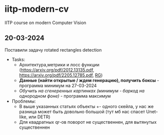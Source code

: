 # iitp-modern-cv
IITP course on modern Computer Vision
## 20-03-2024
Поставили задачу rotated rectangles detection  
- Tasks:
  - Архитектура,метрики и лосс функции (https://arxiv.org/pdf/2012.13135.pdf, https://arxiv.org/pdf/2205.12785.pdf, [RG](https://www.researchgate.net/publication/377163595_HODet_A_New_Detector_for_Arbitrary-Oriented_Rectangular_Object_in_Optical_Remote_Sensing_Imagery))
  - __Данные (найти открытые / ждем генерацию), получить боксы__ - программа минимум на 27-03-2024
  - _Обучить на сгенеренных картинках (минимум - баркод на однородном фоне)_ - программа максимум  
- Проблемы:  
  - В выше указанных статьях объекты +- одного скейла, у нас же разница может быть довольно большой (тут мб нас спасет Unet-like, или DETR)
  - Для квадратных qr-ов поворот не существеннен, для вытянутых существеннен
